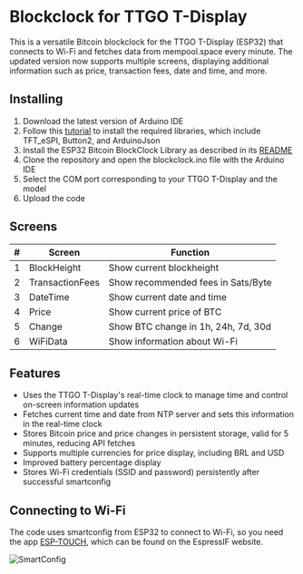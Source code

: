 # Blockclock for TTGO T-Display

This is a versatile Bitcoin blockclock for the TTGO T-Display (ESP32) that connects to Wi-Fi and fetches data from mempool.space every minute. The updated version now supports multiple screens, displaying additional information such as price, transaction fees, date and time, and more.

## Installing

1. Download the latest version of Arduino IDE
2. Follow this [tutorial](https://github.com/Xinyuan-LilyGO/TTGO-T-Display/blob/master/README.md) to install the required libraries, which include TFT_eSPI, Button2, and ArduinoJson
3. Install the ESP32 Bitcoin BlockClock Library as described in its [README](https://github.com/SatsCzar/ESP32-Bitcoin-BlockClock-Library)
4. Clone the repository and open the blockclock.ino file with the Arduino IDE
5. Select the COM port corresponding to your TTGO T-Display and the model
6. Upload the code

## Screens

| #   | Screen          | Function                           |
| --- | --------------- | ---------------------------------- |
| 1   | BlockHeight     | Show current blockheight           |
| 2   | TransactionFees | Show recommended fees in Sats/Byte |
| 3   | DateTime        | Show current date and time         |
| 4   | Price           | Show current price of BTC          |
| 5   | Change          | Show BTC change in 1h, 24h, 7d, 30d |
| 6   | WiFiData        | Show information about Wi-Fi       |

## Features

- Uses the TTGO T-Display's real-time clock to manage time and control on-screen information updates
- Fetches current time and date from NTP server and sets this information in the real-time clock
- Stores Bitcoin price and price changes in persistent storage, valid for 5 minutes, reducing API fetches
- Supports multiple currencies for price display, including BRL and USD
- Improved battery percentage display
- Stores Wi-Fi credentials (SSID and password) persistently after successful smartconfig

## Connecting to Wi-Fi

The code uses smartconfig from ESP32 to connect to Wi-Fi, so you need the app [ESP-TOUCH](https://www.espressif.com/en/products/software/esp-touch/resources), which can be found on the EspressIF website.

![SmartConfig](https://www.espressif.com/sites/default/files/faq/screen_shot_2016-04-27_at_1.30.27_pm_0.png)